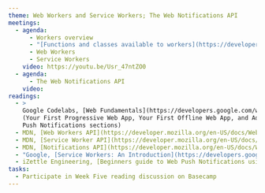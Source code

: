 ```yaml
---
theme: Web Workers and Service Workers; The Web Notifications API
meetings:
  - agenda:
      - Workers overview
      - "[Functions and classes available to workers](https://developer.mozilla.org/en-US/docs/Web/API/Web_Workers_API/Functions_and_classes_available_to_workers)"
      - Web Workers
      - Service Workers
    video: https://youtu.be/Usr_47ntZO0
  - agenda:
      - The Web Notifications API
    video:
readings:
  - >
    Google Codelabs, [Web Fundamentals](https://developers.google.com/web/fundamentals/codelabs)
    (Your First Progressive Web App, Your First Offline Web App, and Adding Web
    Push Notifications sections)
  - MDN, [Web Workers API](https://developer.mozilla.org/en-US/docs/Web/API/Web_Workers_API)
  - MDN, [Service Worker API](https://developer.mozilla.org/en-US/docs/Web/API/Service_Worker_API)
  - MDN, [Notifications API](https://developer.mozilla.org/en-US/docs/Web/API/Notifications_API)
  - "Google, [Service Workers: An Introduction](https://developers.google.com/web/fundamentals/primers/service-workers)"
  - iZettle Engineering, [Beginners guide to Web Push Notifications using Service Workers](https://medium.com/izettle-engineering/beginners-guide-to-web-push-notifications-using-service-workers-cb3474a17679)
tasks:
  - Participate in Week Five reading discussion on Basecamp
---
```

